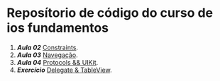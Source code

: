 # Reposítorio de código do curso de ios fundamentos


1. ***Aula 02*** [Constraints](https://github.com/jacksonsmith/student_app_02).
1. ***Aula 03*** [Navegação](https://github.com/jacksonsmith/aulas_ios_fundamentos_03).
1. ***Aula 04*** [Protocols && UIKit](https://github.com/jacksonsmith/aulas_ios_fundamentos_04).
1. ***Exercício*** [Delegate & TableView](https://github.com/jacksonsmith/ios_fundamentos_emoji_list).
